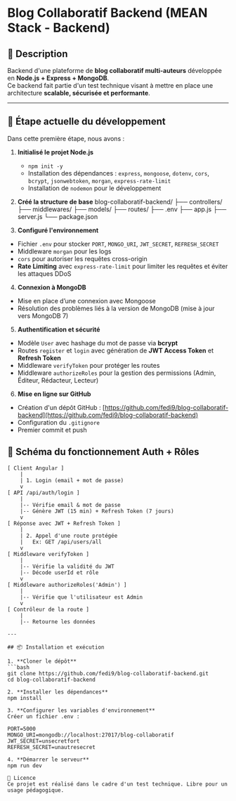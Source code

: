 # Blog Collaboratif Backend (MEAN Stack - Backend)

## 📌 Description
Backend d'une plateforme de **blog collaboratif multi-auteurs** développée en **Node.js + Express + MongoDB**.  
Ce backend fait partie d'un test technique visant à mettre en place une architecture **scalable, sécurisée et performante**.

---

## 🚀 Étape actuelle du développement
Dans cette première étape, nous avons :

1. **Initialisé le projet Node.js**
   - `npm init -y`
   - Installation des dépendances : `express`, `mongoose`, `dotenv`, `cors`, `bcrypt`, `jsonwebtoken`, `morgan`, `express-rate-limit`
   - Installation de `nodemon` pour le développement

2. **Créé la structure de base**
blog-collaboratif-backend/
├── controllers/
├── middlewares/
├── models/
├── routes/
├── .env
├── app.js
├── server.js
└── package.json


3. **Configuré l'environnement**
- Fichier `.env` pour stocker `PORT`, `MONGO_URI`, `JWT_SECRET`, `REFRESH_SECRET`
- Middleware `morgan` pour les logs
- `cors` pour autoriser les requêtes cross-origin
- **Rate Limiting** avec `express-rate-limit` pour limiter les requêtes et éviter les attaques DDoS

4. **Connexion à MongoDB**
- Mise en place d’une connexion avec Mongoose
- Résolution des problèmes liés à la version de MongoDB (mise à jour vers MongoDB 7)

5. **Authentification et sécurité**
- Modèle `User` avec hashage du mot de passe via **bcrypt**
- Routes `register` et `login` avec génération de **JWT Access Token** et **Refresh Token**
- Middleware `verifyToken` pour protéger les routes
- Middleware `authorizeRoles` pour la gestion des permissions (Admin, Éditeur, Rédacteur, Lecteur)

6. **Mise en ligne sur GitHub**
- Création d'un dépôt GitHub : [https://github.com/fedi9/blog-collaboratif-backend](https://github.com/fedi9/blog-collaboratif-backend)
- Configuration du `.gitignore`
- Premier commit et push

## 🔐 Schéma du fonctionnement Auth + Rôles

```plaintext
[ Client Angular ]
    |
    | 1. Login (email + mot de passe)
    v
[ API /api/auth/login ]
    |
    |-- Vérifie email & mot de passe
    |-- Génère JWT (15 min) + Refresh Token (7 jours)
    v
[ Réponse avec JWT + Refresh Token ]
    |
    | 2. Appel d'une route protégée
    |   Ex: GET /api/users/all
    v
[ Middleware verifyToken ]
    |
    |-- Vérifie la validité du JWT
    |-- Décode userId et rôle
    v
[ Middleware authorizeRoles('Admin') ]
    |
    |-- Vérifie que l'utilisateur est Admin
    v
[ Contrôleur de la route ]
    |
    |-- Retourne les données

---

## 📦 Installation et exécution

1. **Cloner le dépôt**
```bash
git clone https://github.com/fedi9/blog-collaboratif-backend.git
cd blog-collaboratif-backend

2. **Installer les dépendances**
npm install

3. **Configurer les variables d'environnement**
Créer un fichier .env :

PORT=5000
MONGO_URI=mongodb://localhost:27017/blog-collaboratif
JWT_SECRET=unsecretfort
REFRESH_SECRET=unautresecret

4. **Démarrer le serveur**
npm run dev

📜 Licence
Ce projet est réalisé dans le cadre d'un test technique. Libre pour un usage pédagogique.


